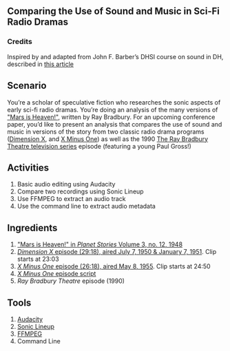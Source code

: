 ## Comparing the Use of Sound and Music in Sci-Fi Radio Dramas

### **Credits**
Inspired by and adapted from John F. Barber’s DHSI course on sound in DH, described in [this article](http://www.digitalhumanities.org/dhq/vol/10/1/000239/000239.html)

## **Scenario** 
You’re a scholar of speculative fiction who researches the sonic aspects of early sci-fi radio dramas. You’re doing an analysis of the many versions of ["Mars is Heaven!"](https://en.wikipedia.org/wiki/Mars_Is_Heaven!), written by Ray Bradbury. For an upcoming conference paper, you’d like to present an analysis that compares the use of sound and music in versions of the story from two classic radio drama programs ([Dimension X](https://en.wikipedia.org/wiki/Dimension_X_(radio_program)), and [X Minus One](https://en.wikipedia.org/wiki/X_Minus_One)) as well as the 1990 [The Ray Bradbury Theatre television series](https://en.wikipedia.org/wiki/The_Ray_Bradbury_Theater) episode (featuring a young Paul Gross!)

## **Activities**
1. Basic audio editing using Audacity
2. Compare two recordings using Sonic Lineup
3. Use FFMPEG to extract an audio track
4. Use the command line to extract audio metadata 

## **Ingredients**
1. ["Mars is Heaven!" in *Planet Stories* Volume 3, no. 12, 1948](https://archive.org/stream/Planet_Stories_Canadian_Ed._v03n12_1948-Fall#page/n57/mode/2up)
2. [*Dimension X* episode (29:18), aired July 7, 1950 & January 7, 1951](https://archive.org/details/OTRR_Dimension_X_Singles/Dimension_X_1950-07-07__14_MarsIsHeaven.mp3). Clip starts at 23:03
3. [*X Minus One* episode (26:18), aired May 8, 1955](https://archive.org/details/OTRR_X_Minus_One_Singles/XMinusOne55-05-08003MarsIsHeaven.mp30). Clip starts at 24:50
4. [*X Minus One* episode script](https://www.genericradio.com/show/1ac589335d584bbd)
5. *Ray Bradbury Theatre* episode (1990)

## **Tools**
1. [Audacity](https://www.audacityteam.org/)
2. [Sonic Lineup](https://code.soundsoftware.ac.uk/projects/sonic-lineup/files)
3. [FFMPEG](https://www.ffmpeg.org/download.html)
4. Command Line

